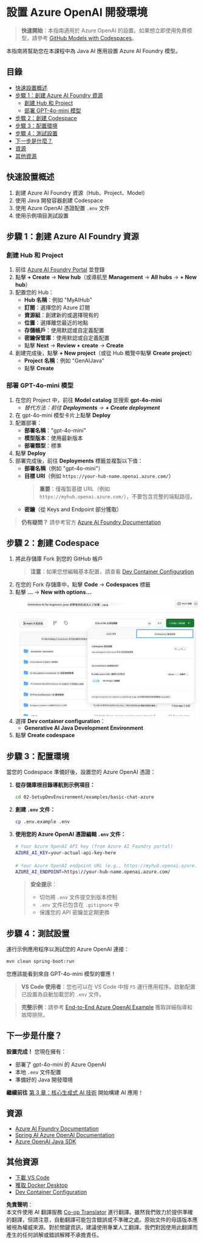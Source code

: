 <!--
CO_OP_TRANSLATOR_METADATA:
{
  "original_hash": "bfdb4b4eadbee3a59ef742439f58326a",
  "translation_date": "2025-07-27T12:57:32+00:00",
  "source_file": "02-SetupDevEnvironment/getting-started-azure-openai.md",
  "language_code": "tw"
}
-->
# 設置 Azure OpenAI 開發環境

> **快速開始**：本指南適用於 Azure OpenAI 的設置。如果想立即使用免費模型，請參考 [GitHub Models with Codespaces](./README.md#quick-start-cloud)。

本指南將幫助您在本課程中為 Java AI 應用設置 Azure AI Foundry 模型。

## 目錄

- [快速設置概述](../../../02-SetupDevEnvironment)
- [步驟 1：創建 Azure AI Foundry 資源](../../../02-SetupDevEnvironment)
  - [創建 Hub 和 Project](../../../02-SetupDevEnvironment)
  - [部署 GPT-4o-mini 模型](../../../02-SetupDevEnvironment)
- [步驟 2：創建 Codespace](../../../02-SetupDevEnvironment)
- [步驟 3：配置環境](../../../02-SetupDevEnvironment)
- [步驟 4：測試設置](../../../02-SetupDevEnvironment)
- [下一步是什麼？](../../../02-SetupDevEnvironment)
- [資源](../../../02-SetupDevEnvironment)
- [其他資源](../../../02-SetupDevEnvironment)

## 快速設置概述

1. 創建 Azure AI Foundry 資源（Hub、Project、Model）
2. 使用 Java 開發容器創建 Codespace
3. 使用 Azure OpenAI 憑證配置 `.env` 文件
4. 使用示例項目測試設置

## 步驟 1：創建 Azure AI Foundry 資源

### 創建 Hub 和 Project

1. 前往 [Azure AI Foundry Portal](https://ai.azure.com/) 並登錄
2. 點擊 **+ Create** → **New hub**（或導航至 **Management** → **All hubs** → **+ New hub**）
3. 配置您的 Hub：
   - **Hub 名稱**：例如 "MyAIHub"
   - **訂閱**：選擇您的 Azure 訂閱
   - **資源組**：創建新的或選擇現有的
   - **位置**：選擇離您最近的地點
   - **存儲帳戶**：使用默認或自定義配置
   - **密鑰保管庫**：使用默認或自定義配置
   - 點擊 **Next** → **Review + create** → **Create**
4. 創建完成後，點擊 **+ New project**（或從 Hub 概覽中點擊 **Create project**）
   - **Project 名稱**：例如 "GenAIJava"
   - 點擊 **Create**

### 部署 GPT-4o-mini 模型

1. 在您的 Project 中，前往 **Model catalog** 並搜索 **gpt-4o-mini**
   - *替代方法：前往 **Deployments** → **+ Create deployment***
2. 在 gpt-4o-mini 模型卡片上點擊 **Deploy**
3. 配置部署：
   - **部署名稱**："gpt-4o-mini"
   - **模型版本**：使用最新版本
   - **部署類型**：標準
4. 點擊 **Deploy**
5. 部署完成後，前往 **Deployments** 標籤並複製以下值：
   - **部署名稱**（例如 "gpt-4o-mini"）
   - **目標 URI**（例如 `https://your-hub-name.openai.azure.com/`）  
      > **重要**：僅複製基礎 URL（例如 `https://myhub.openai.azure.com/`），不要包含完整的端點路徑。
   - **密鑰**（從 Keys and Endpoint 部分獲取）

> **仍有疑問？** 請參考官方 [Azure AI Foundry Documentation](https://learn.microsoft.com/azure/ai-foundry/how-to/create-projects?tabs=ai-foundry&pivots=hub-project)

## 步驟 2：創建 Codespace

1. 將此存儲庫 Fork 到您的 GitHub 帳戶
   > **注意**：如果您想編輯基本配置，請查看 [Dev Container Configuration](../../../.devcontainer/devcontainer.json)
2. 在您的 Fork 存儲庫中，點擊 **Code** → **Codespaces** 標籤
3. 點擊 **...** → **New with options...**
![使用選項創建 Codespace](../../../translated_images/codespaces.9945ded8ceb431a58e8bee7f212e8c62b55733b7e302fd58194fadc95472fa3c.tw.png)
4. 選擇 **Dev container configuration**： 
   - **Generative AI Java Development Environment**
5. 點擊 **Create codespace**

## 步驟 3：配置環境

當您的 Codespace 準備好後，設置您的 Azure OpenAI 憑證：

1. **從存儲庫根目錄導航到示例項目：**
   ```bash
   cd 02-SetupDevEnvironment/examples/basic-chat-azure
   ```

2. **創建 `.env` 文件：**
   ```bash
   cp .env.example .env
   ```

3. **使用您的 Azure OpenAI 憑證編輯 `.env` 文件：**
   ```bash
   # Your Azure OpenAI API key (from Azure AI Foundry portal)
   AZURE_AI_KEY=your-actual-api-key-here
   
   # Your Azure OpenAI endpoint URL (e.g., https://myhub.openai.azure.com/)
   AZURE_AI_ENDPOINT=https://your-hub-name.openai.azure.com/
   ```

   > **安全提示**： 
   > - 切勿將 `.env` 文件提交到版本控制
   > - `.env` 文件已包含在 `.gitignore` 中
   > - 保護您的 API 密鑰並定期更換

## 步驟 4：測試設置

運行示例應用程序以測試您的 Azure OpenAI 連接：

```bash
mvn clean spring-boot:run
```

您應該能看到來自 GPT-4o-mini 模型的響應！

> **VS Code 使用者**：您也可以在 VS Code 中按 `F5` 運行應用程序。啟動配置已設置為自動加載您的 `.env` 文件。

> **完整示例**：請參考 [End-to-End Azure OpenAI Example](./examples/basic-chat-azure/README.md) 獲取詳細指導和故障排除。

## 下一步是什麼？

**設置完成！** 您現在擁有：
- 部署了 gpt-4o-mini 的 Azure OpenAI
- 本地 `.env` 文件配置
- 準備好的 Java 開發環境

**繼續前往** [第 3 章：核心生成式 AI 技術](../03-CoreGenerativeAITechniques/README.md) 開始構建 AI 應用！

## 資源

- [Azure AI Foundry Documentation](https://learn.microsoft.com/azure/ai-services/)
- [Spring AI Azure OpenAI Documentation](https://docs.spring.io/spring-ai/reference/api/clients/azure-openai-chat.html)
- [Azure OpenAI Java SDK](https://learn.microsoft.com/java/api/overview/azure/ai-openai-readme)

## 其他資源

- [下載 VS Code](https://code.visualstudio.com/Download)
- [獲取 Docker Desktop](https://www.docker.com/products/docker-desktop)
- [Dev Container Configuration](../../../.devcontainer/devcontainer.json)

**免責聲明**：  
本文件使用 AI 翻譯服務 [Co-op Translator](https://github.com/Azure/co-op-translator) 進行翻譯。雖然我們致力於提供準確的翻譯，但請注意，自動翻譯可能包含錯誤或不準確之處。原始文件的母語版本應被視為權威來源。對於關鍵資訊，建議使用專業人工翻譯。我們對因使用此翻譯而產生的任何誤解或錯誤解釋不承擔責任。